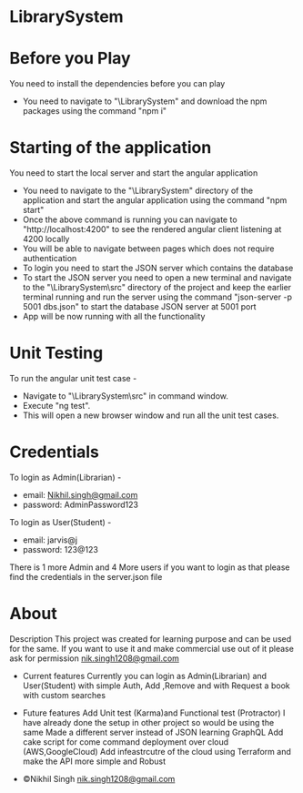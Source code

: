 # LibrarySystem

Before you Play
================
You need to install the dependencies before you can play 

- You need to navigate to "\LibrarySystem" and download the npm packages using the command "npm i"

Starting of the application
================
You need to start the local server and start the angular application 

- You need to navigate to the "\LibrarySystem" directory of the application and start the angular application using the command "npm start"
- Once the above command is running you can navigate to "http://localhost:4200" to see the rendered angular client listening at 4200 locally
- You will be able to navigate between pages which does not require authentication
- To login you need to start the JSON server which contains the database
- To start the JSON server you need to open a new terminal and navigate to the "\LibrarySystem\src" directory of the project and keep the earlier terminal running and run the 
  server using the command "json-server -p 5001 dbs.json" to start the database JSON server at 5001 port
- App will be now running with all the functionality 

Unit Testing
================
To run the angular unit test case -

- Navigate to "\LibrarySystem\src" in command window.
- Execute "ng test".
- This will open a new browser window and run all the unit test cases.

Credentials
================
To login as Admin(Librarian) -
- email: Nikhil.singh@gmail.com
- password: AdminPassword123

To login as User(Student) -
- email: jarvis@j
- password: 123@123

There is 1 more Admin and 4 More users if you want to login as that please find the credentials in the server.json file

About 
================
Description 
  This project was created for learning purpose and can be used for the same.
  If you want to use it and make commercial use out of it please ask for permission nik.singh1208@gmail.com

- Current features
  Currently you can login as Admin(Librarian) and User(Student) with simple Auth,
  Add ,Remove and with Request a book with custom searches

- Future features
  Add Unit test (Karma)and Functional test (Protractor) I have already done the setup in other project so would be using the same
  Made a different server instead of JSON learning GraphQL
  Add cake script for come command deployment over cloud (AWS,GoogleCloud)
  Add infeastrcutre of the cloud using Terraform and make the API more simple and Robust



- ©Nikhil Singh
    nik.singh1208@gmail.com